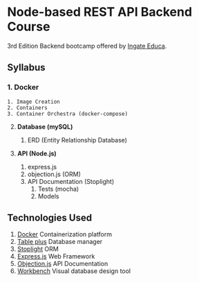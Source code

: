 # Node-based REST API Backend Course
3rd Edition Backend bootcamp offered by [Ingate Educa](https://ingate.com.br/).
## Syllabus
### 1. Docker
    1. Image Creation
    2. Containers
    3. Container Orchestra (docker-compose)

2. **Database (mySQL)**
    1. ERD (Entity Relationship Database)

3. **API (Node.js)**
    1. express.js
    2. objection.js (ORM)
    3. API Documentation (Stoplight)
        1. Tests (mocha)
        3. Models

## Technologies Used

1. [Docker](https://www.docker.com/) Containerization platform
2. [Table plus](https://tableplus.com/) Database manager
3. [Stoplight](https://stoplight.io/) ORM
4. [Express.js](https://expressjs.com/) Web Framework
5. [Objection.js](https://vincit.github.io/objection.js/) API Documentation
6. [Workbench](https://dev.mysql.com/downloads/workbench/) Visual database design tool
